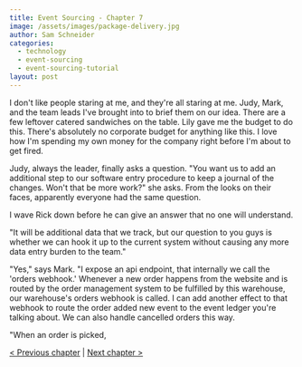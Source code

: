 ```yaml
---
title: Event Sourcing - Chapter 7
image: /assets/images/package-delivery.jpg
author: Sam Schneider
categories:
  - technology
  - event-sourcing
  - event-sourcing-tutorial
layout: post
---
```


I don't like people staring at me, and they're all staring at me. Judy, Mark, and the team leads I've brought into to brief them on our idea. There are a few leftover catered sandwiches on the table. Lily gave me the budget to do this. There's absolutely no corporate budget for anything like this. I love how I'm spending my own money for the company right before I'm about to get fired.

Judy, always the leader, finally asks a question. "You want us to add an additional step to our software entry procedure to keep a journal of the changes. Won't that be more work?" she asks. From the looks on their faces, apparently everyone had the same question.

I wave Rick down before he can give an answer that no one will understand.

"It will be additional data that we track, but our question to you guys is whether we can hook it up to the current system without causing any more data entry burden to the team."

"Yes," says Mark. "I expose an api endpoint, that internally we call the 'orders webhook.' Whenever a new order happens from the website and is routed by the order management system to be fulfilled by this warehouse, our warehouse's orders webhook is called. I can add another effect to that webhook to route the order added new event to the event ledger you're talking about. We can also handle cancelled orders this way.

"When an order is picked, 


[< Previous chapter](/blog/event-sourcing-chapter-6) | [Next chapter >](/blog/event-sourcing-chapter-8)
